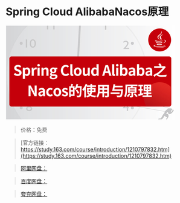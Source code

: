 # Spring Cloud AlibabaNacos原理

![img](../../../assets/study163/free/8420ccdc171549bf8ce9e3a66a9bc201.jpg)

> 价格：免费

> [官方链接：https://study.163.com/course/introduction/1210797832.htm](https://study.163.com/course/introduction/1210797832.htm)

> [阿里网盘：]()

> [百度网盘：]()

> [夸克网盘：]()
